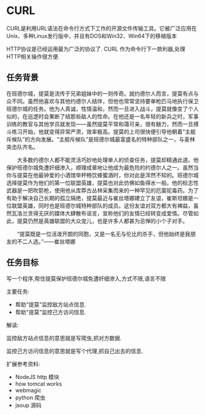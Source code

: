 # CURL

CURL是利用URL语法在命令行方式下工作的开源文件传输工具。它被广泛应用在Unix、多种Linux发行版中，并且有DOS和Win32、Win64下的移植版本

HTTP协议是已经运用最为广泛的协议了. CURL 作为命令行下一款利器,处理HTTP相关操作很方便.

## 任务背景
在班德尔城，提莫是流传于兄弟姐妹中的一则传奇。就约德尔人而言，提莫有点与众不同。虽然他喜欢与其他约德尔人结伴，但他也常常坚持要单枪匹马地执行保卫班德尔城的任务。他为人真诚，性情温和，然而一旦进入战斗，提莫就像变了个人似的，在巡逻时会果断了结那些敌人的性命。在他还是一名年轻的新兵之时，军事训练的教官与其他学员就发现——虽然提莫平常和蔼可亲，很有魅力，然而一旦搏斗练习开始，他就变得异常严肃，效率极高。提莫的上司很快便引导他朝着“主舰斥候队”的方向发展。“主舰斥候队”是班德尔城最富盛名的特种部队之一，与麦林突击队齐名。

　　大多数约德尔人都不能灵活巧妙地处理单人的侦查任务，提莫却精通此道。他保护班德尔城免遭奸细渗入，顺理成章地让他成为最危险的约德尔人之一。虽然当你与提莫在他最钟爱的小酒馆举杯畅饮蜂蜜酒时，你对此是浑然不知的。班德尔城选择提莫作为他们的第一位联盟英雄，提莫也对此仿佛如鱼得水一般。他的标志性武器是一把吹箭枪，使用他从库莽古丛林采集而来的一种罕见的厄菌铊毒药。为了有助于解决自己长期的孤立隔绝，提莫最近与崔丝塔娜建立了友谊，崔斯坦娜是一位联盟英雄，同时也是班德尔城特种部队的成员。这份友谊对双方都大有裨益，虽然瓦洛兰贪得无厌的媒体大肆散布谣言，宣称他们的友情已经转变成爱情。尽管如此，提莫仍然是英雄联盟的大众宠儿，也是许多人都甚为忌惮的小个子对手。

　　“提莫既是一位活泼开朗的同胞，又是一名无与伦比的杀手，但他始终是我朋友的不二人选。”——崔丝塔娜

## 任务目标

写一个程序,帮住提莫保护班德尔城免遭奸细渗入,方式不限,语言不限

主要任务:
- 帮助"提莫"监控敌方站点信息.
- 帮助"提莫"监控己方访问信息.

解读:

监控敌方站点信息的意思就是写爬虫,抓对方数据.

监控己方访问信息的意思就是写个代理,抓自己出去的信息.

扩展参考资料:
- NodeJS http 模块
- how tomcat works
- webmagic
- python 爬虫
- jsoup 源码